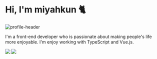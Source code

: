 # Hi, I'm miyahkun 🐈

![profile-header](https://user-images.githubusercontent.com/30929020/139707501-8f1b7dc7-e3b4-4f3e-abba-132293f59fe7.png)

I'm a front-end developer who is passionate about making people's life more enjoyable. I'm enjoy working with TypeScript and Vue.js.

<a href="https://github.com/anuraghazra/github-readme-stats">
  <img align="left" src="https://github-readme-stats.vercel.app/api?username=miyahkun&count_private=true&hide=issues&show_icons=true&theme=radical" />
</a>
<a href="https://github.com/anuraghazra/github-readme-stats">
  <img align="left" src="https://github-readme-stats.vercel.app/api/top-langs/?username=miyahkun&layout=compact&theme=radical" />
</a>
